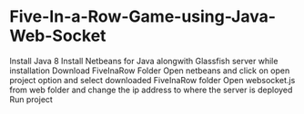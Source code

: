 # Five-In-a-Row-Game-using-Java-Web-Socket
Install Java 8 
Install Netbeans for Java alongwith Glassfish server while installation
Download FiveInaRow Folder
Open netbeans and click on open project option and select downloaded FiveInaRow folder
Open websocket.js from web folder and change the ip address to where the server is deployed 
Run project
